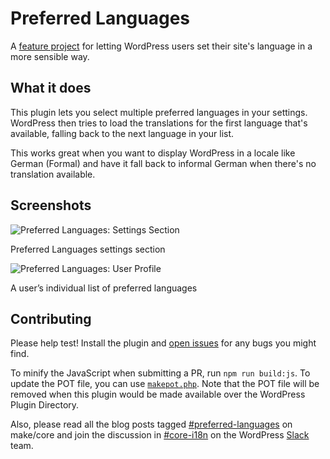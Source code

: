 # Preferred Languages

A [feature project](https://make.wordpress.org/core/features/) for letting WordPress users set their site's language in a more sensible way.

## What it does

This plugin lets you select multiple preferred languages in your settings. WordPress then tries to load the translations for the first language that's available, falling back to the next language in your list.

This works great when you want to display WordPress in a locale like German (Formal) and have it fall back to informal German when there's no translation available.

## Screenshots

![Preferred Languages: Settings Section](https://raw.githubusercontent.com/swissspidy/preferred-languages/master/assets/screenshot-1.png)

Preferred Languages settings section

![Preferred Languages: User Profile](https://raw.githubusercontent.com/swissspidy/preferred-languages/master/assets/screenshot-2.png)

A user’s individual list of preferred languages

## Contributing

Please help test! Install the plugin and [open issues](https://github.com/swissspidy/preferred-languages/issues) for any bugs you might find.

To minify the JavaScript when submitting a PR, run `npm run build:js`. To update the POT file, you can use [`makepot.php`](https://github.com/ocean90/wp-i18n-tools). Note that the POT file will be removed when this plugin would be made available over the WordPress Plugin Directory.

Also, please read all the blog posts tagged [#preferred-languages](https://make.wordpress.org/core/tag/preferred-languages/) on make/core and join the discussion in [#core-i18n](https://wordpress.slack.com/messages/#core-i18n) on the WordPress [Slack](https://make.wordpress.org/chat/) team.